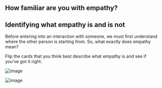 ## How familiar are you with empathy?


## Identifying what empathy is and is not

Before entering into an interaction with someone, we must first understand where the other person is starting from. So, what exactly does empathy mean?

Flip the cards that you think best describe what empathy is and see if you’ve got it right.

![image](https://github.com/adeleke123/Mckinsey-Forward-Program/assets/51156057/dbc981b9-f01b-47fd-b0ab-64be5eff790f)

![image](https://github.com/adeleke123/Mckinsey-Forward-Program/assets/51156057/17812517-39c3-493d-ac5d-267ce2533e4a)

